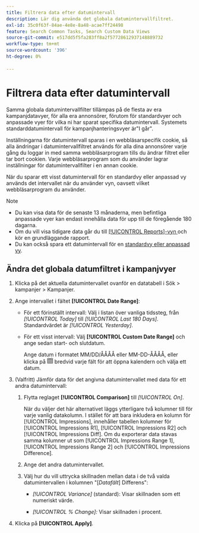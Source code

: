 ```yaml
---
title: Filtrera data efter datumintervall
description: Lär dig använda det globala datumintervallfiltret.
exl-id: 35c0f63f-84ae-4e8e-8a48-acae7ff24498
feature: Search Common Tasks, Search Custom Data Views
source-git-commit: e517dd5f5fa283ff8a2f57728612937148889732
workflow-type: tm+mt
source-wordcount: '396'
ht-degree: 0%

---
```


# Filtrera data efter datumintervall

Samma globala datumintervallfilter tillämpas på de flesta av era kampanjdatavyer, för alla era annonsörer, förutom för standardvyer och anpassade vyer för vilka ni har sparat specifika datumintervall. Systemets standarddatumintervall för kampanjhanteringsvyer är&quot;I går&quot;.

Inställningarna för datumintervall sparas i en webbläsarspecifik cookie, så alla ändringar i datumintervallfiltret används för alla dina annonsörer varje gång du loggar in med samma webbläsarprogram tills du ändrar filtret eller tar bort cookien. Varje webbläsarprogram som du använder lagrar inställningar för datumintervallfilter i en annan cookie.

När du sparar ett visst datumintervall för en standardvy eller anpassad vy används det intervallet när du använder vyn, oavsett vilket webbläsarprogram du använder.

>[!NOTE]
>
>* Du kan visa data för de senaste 13 månaderna, men befintliga anpassade vyer kan endast innehålla data för upp till de föregående 180 dagarna.
>* Om du vill visa tidigare data går du till [[!UICONTROL Reports]-vyn ](/help/search-social-commerce/reports/management/basic-advanced/basic-advanced-report-about.md) och kör en grundläggande rapport.
>* Du kan också spara ett datumintervall för en [standardvy eller anpassad vy](/help/search-social-commerce/common-tasks/data-views/custom-default-views-manage.md).

## Ändra det globala datumfiltret i kampanjvyer

1. Klicka på det aktuella datumintervallet ovanför en datatabell i Sök \> kampanjer \> Kampanjer.

1. Ange intervallet i fältet **[!UICONTROL Date Range]**:

   * För ett förinställt intervall: Välj i listan över vanliga tidssteg, från *[!UICONTROL Today]* till *[!UICONTROL Last 180 Days]*. Standardvärdet är *[!UICONTROL Yesterday]*.

   * För ett visst intervall: Välj **[!UICONTROL Custom Date Range]** och ange sedan start- och slutdatum.

     Ange datum i formatet MM/DD/ÅÅÅÅ eller MM-DD-ÅÅÅÅ, eller klicka på ![kalenderikonen](/help/search-social-commerce/assets/calendar.png "kalenderikonen") bredvid varje fält för att öppna kalendern och välja ett datum.

1. (Valfritt) Jämför data för det angivna datumintervallet med data för ett andra datumintervall:

   1. Flytta reglaget **[!UICONTROL Comparison]** till *[!UICONTROL On]*.

      När du väljer det här alternativet läggs ytterligare två kolumner till för varje vanlig datakolumn. I stället för att bara inkludera en kolumn för [!UICONTROL Impressions], innehåller tabellen kolumner för [!UICONTROL Impressions R1], [!UICONTROL Impressions R2] och [!UICONTROL Impressions Diff].  Om du exporterar data stavas samma kolumner ut som [!UICONTROL Impressions Range 1], [!UICONTROL Impressions Range 2] och [!UICONTROL Impressions Difference].

   1. Ange det andra datumintervallet.

   1. Välj hur du vill uttrycka skillnaden mellan data i de två valda datumintervallen i kolumnen &quot;\[_Datafält_\] Differens&quot;:

      * *[!UICONTROL Variance]* (standard): Visar skillnaden som ett numeriskt värde.

      * *[!UICONTROL % Change]:* Visar skillnaden i procent.

1. Klicka på **[!UICONTROL Apply]**.
